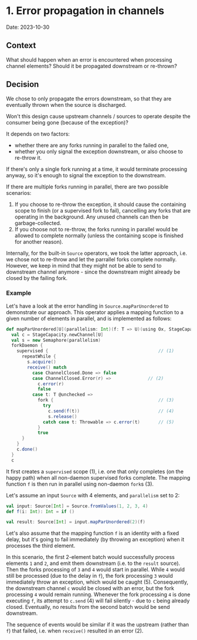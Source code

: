 # 1. Error propagation in channels

Date: 2023-10-30

## Context

What should happen when an error is encountered when processing channel elements? Should it be propagated downstream or re-thrown?

## Decision

We chose to only propagate the errors downstream, so that they are eventually thrown when the source is discharged.

Won't this design cause upstream channels / sources to operate despite the consumer being gone (because of the 
exception)? 

It depends on two factors:
- whether there are any forks running in parallel to the failed one,
- whether you only signal the exception downstream, or also choose to re-throw it.

If there's only a single fork running at a time, it would terminate processing anyway, so it's enough to signal the exception to the downstream.

If there are multiple forks running in parallel, there are two possible scenarios:
1. If you choose to re-throw the exception, it should cause the containing scope to finish (or a supervised fork to fail), 
cancelling any forks that are operating in the background. Any unused channels can then be garbage-collected.
2. If you choose not to re-throw, the forks running in parallel would be allowed to complete normally (unless the containing scope is finished for another reason).

Internally, for the built-in `Source` operators, we took the latter approach, i.e. we chose not to re-throw and let the parrallel forks complete normally. 
However, we keep in mind that they might not be able to send to downstream channel anymore - since the downstream might already be closed by the failing fork.

### Example

Let's have a look at the error handling in `Source.mapParUnordered` to demonstrate our approach. This operator applies a mapping function to a given number of elements in parallel, and is implemented as follows:

```scala
def mapParUnordered[U](parallelism: Int)(f: T => U)(using Ox, StageCapacity): Source[U] =
  val c = StageCapacity.newChannel[U]
  val s = new Semaphore(parallelism)
  forkDaemon {
    supervised {                                          // (1)
      repeatWhile {                                       
        s.acquire()
        receive() match
          case ChannelClosed.Done => false
          case ChannelClosed.Error(r) =>              // (2)
            c.error(r)
            false
          case t: T @unchecked =>
            fork {                                        // (3)
              try
                c.send(f(t))                              // (4)
                s.release()
              catch case t: Throwable => c.error(t)       // (5)
            }
            true
      }
    }
    c.done()
  }
  c
```

It first creates a `supervised` scope (1), i.e. one that only completes (on the happy path) when all 
non-daemon supervised forks complete. The mapping function `f` is then run in parallel using non-daemon `fork`s (3).

Let's assume an input `Source` with 4 elements, and `parallelism` set to 2:

```scala
val input: Source[Int] = Source.fromValues(1, 2, 3, 4)
def f(i: Int): Int = if ()

val result: Source[Int] = input.mapParUnordered(2)(f)
```

Let's also assume that the mapping function `f` is an identity with a fixed delay, but it's going to fail 
immediately (by throwing an exception) when it processes the third element.

In this scenario, the first 2-element batch would successfully process elements `1` and `2`, and emit them 
downstream (i.e. to the `result` source). Then the forks processing of `3` and `4` would start in parallel. 
While `4` would still be processed (due to the delay in `f`), the fork processing `3` would immediately 
throw an exception, which would be caught (5). Consequently, the downstream channel `c` would be closed 
with an error, but the fork processing `4` would remain running. Whenever the fork processing `4` is done 
executing `f`, its attempt to `c.send` (4) will fail silently - due to `c` being already closed. 
Eventually, no results from the second batch would be send downstream.

The sequence of events would be similar if it was the upstream (rather than `f`) that failed, i.e. when `receive()` resulted in an error (2).